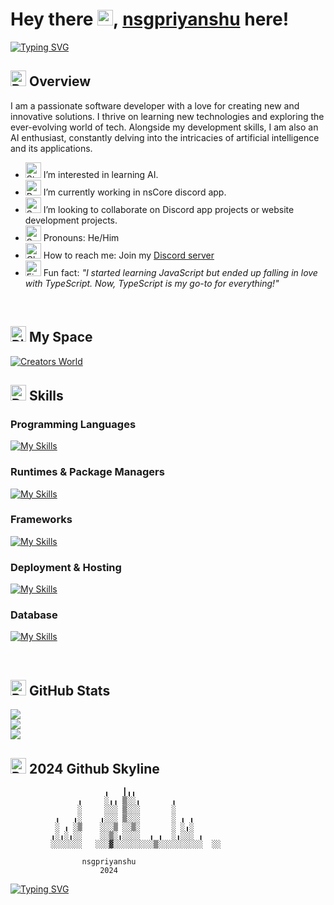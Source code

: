 # Hey there <img src="https://raw.githubusercontent.com/Tarikul-Islam-Anik/Animated-Fluent-Emojis/master/Emojis/Hand%20gestures/Victory%20Hand.png" alt="Victory Hand" width="25" height="25" />, [nsgpriyanshu](https://nsgpriyanshu.github.io/) here!

[![Typing SVG](https://readme-typing-svg.demolab.com?font=Space+Mono&pause=1000&color=f10a0a&random=false&width=435&lines=Creator+of+nstypocolors+;Developer+of+nsCore+;Author+of+nsDocs)](https://git.io/typing-svg)

## <img src="https://raw.githubusercontent.com/Tarikul-Islam-Anik/Animated-Fluent-Emojis/master/Emojis/Travel%20and%20places/Rocket.png" alt="Rocket" width="25" height="25" /> Overview
I am a passionate software developer with a love for creating new and innovative solutions. I thrive on learning new technologies and exploring the ever-evolving world of tech. Alongside my development skills, I am also an AI enthusiast, constantly delving into the intricacies of artificial intelligence and its applications.

* <img src="https://raw.githubusercontent.com/Tarikul-Islam-Anik/Animated-Fluent-Emojis/master/Emojis/Smilies/Star-Struck.png" alt="Star-Struck" width="25" height="25" /> I’m interested in learning AI.
* <img src="https://raw.githubusercontent.com/Tarikul-Islam-Anik/Animated-Fluent-Emojis/master/Emojis/Smilies/Robot.png" alt="Robot" width="25" height="25" /> I’m currently working in nsCore discord app.
* <img src="https://raw.githubusercontent.com/Tarikul-Islam-Anik/Animated-Fluent-Emojis/master/Emojis/Smilies/Smiling%20Face%20with%20Halo.png" alt="Smiling Face with Halo" width="25" height="25" /> I’m looking to collaborate on Discord app projects or website development projects.
* <img src="https://raw.githubusercontent.com/Tarikul-Islam-Anik/Animated-Fluent-Emojis/master/Emojis/Smilies/Smiling%20Face%20with%20Sunglasses.png" alt="Smiling Face with Sunglasses" width="25" height="25" /> Pronouns: He/Him
* <img src="https://raw.githubusercontent.com/Tarikul-Islam-Anik/Animated-Fluent-Emojis/master/Emojis/Objects/Closed%20Mailbox%20with%20Raised%20Flag.png" alt="Closed Mailbox with Raised Flag" width="25" height="25" /> How to reach me: Join my [Discord server](https://discord.gg/vRXgWaar2G)
* <img src="https://raw.githubusercontent.com/Tarikul-Islam-Anik/Animated-Fluent-Emojis/master/Emojis/Travel%20and%20places/Fire.png" alt="Fire" width="25" height="25" /> Fun fact: _"I started learning JavaScript but ended up falling in love with TypeScript. Now, TypeScript is my go-to for everything!"_

</br>

## <img src="https://raw.githubusercontent.com/Tarikul-Islam-Anik/Animated-Fluent-Emojis/master/Emojis/Travel%20and%20places/Ringed%20Planet.png" alt="Ringed Planet" width="25" height="25" /> My Space

[![Creators World](https://custom-icon-badges.demolab.com/badge/Creators%20World-000000.svg?logo=creators_world&logoColor=white&style=for-the-badge)](https://discord.gg/7SAcEv7MDd)

## <img src="https://raw.githubusercontent.com/Tarikul-Islam-Anik/Animated-Fluent-Emojis/master/Emojis/Objects/Desktop%20Computer.png" alt="Desktop Computer" width="25" height="25" /> Skills

### Programming Languages

[![My Skills](https://skillicons.dev/icons?i=ts,js,html,css,py,md,tailwind,c)](https://skillicons.dev)

### Runtimes & Package Managers

[![My Skills](https://skillicons.dev/icons?i=nodejs,npm)](https://skillicons.dev)

### Frameworks

[![My Skills](https://skillicons.dev/icons?i=nextjs,react,bootstrap,discordjs)](https://skillicons.dev)

### Deployment & Hosting

[![My Skills](https://skillicons.dev/icons?i=vercel,git,github)](https://skillicons.dev)

### Database

[![My Skills](https://skillicons.dev/icons?i=supabase,mysql)](https://skillicons.dev)


</br>

## <img src="https://raw.githubusercontent.com/Tarikul-Islam-Anik/Animated-Fluent-Emojis/master/Emojis/Objects/Bookmark%20Tabs.png" alt="Bookmark Tabs" width="25" height="25" /> GitHub Stats

![](https://github-readme-stats.vercel.app/api?username=nsgpriyanshu&theme=github_dark&hide_border=true&include_all_commits=false&count_private=false&bg_color=00000000&show_icons=true)<br/>
![](https://github-readme-streak-stats.herokuapp.com/?user=nsgpriyanshu&theme=github_dark&hide_border=true&background=00000000)<br/>
![](https://github-readme-stats.vercel.app/api/top-langs/?username=nsgpriyanshu&theme=github_dark&hide_border=true&include_all_commits=false&count_private=false&layout=compact&bg_color=00000000)


## <img src="https://raw.githubusercontent.com/Tarikul-Islam-Anik/Animated-Fluent-Emojis/master/Emojis/Activities/Party%20Popper.png" alt="Party Popper" width="25" height="25" /> 2024 Github Skyline

                         ╻   ┃╻╻
                   ╻     ░╻╻ ▒░░╻       ╻
                   ░     ░░░ ▒░░░       ░
              ╻   ╻░    ╻░░░ ▒░░░       ░ ╻ ╻
              ░ ╻ ░▒    ░░░▒ ░░▒░       ░ ░╻░
             ╻░╻░╻░░    ░░▒░╻░░░░  ╻ ╻  ░╻░░░ ╻
             ░░░░░░░   ░░░▓░░░░░░░░░▒░░░░░░░░░░  ░░

                    nsgpriyanshu
                        2024
                        
[![Typing SVG](https://readme-typing-svg.demolab.com?font=Space+Mono&pause=1000&color=f10a0a&center=true&vCenter=true&multiline=true&random=false&width=435&height=65&lines=%22+Never+stop+learning+;because+life+never+stop+teaching+%22)](https://git.io/typing-svg)
